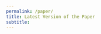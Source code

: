 ```yaml
---
permalink: /paper/
title: Latest Version of the Paper
subtitle: 
---
```


<object data="/paper/test.pdf" type="application/pdf" width="100%" height="100%"> 
</object>
